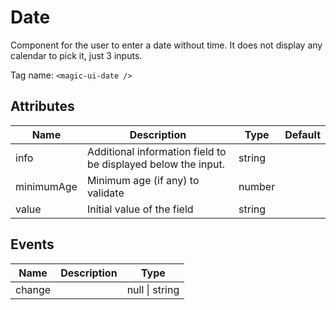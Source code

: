 # Date

Component for the user to enter a date without time. It does not display
any calendar to pick it, just 3 inputs.

Tag name: `<magic-ui-date />`

## Attributes

| Name       | Description                                                   | Type   | Default |
| ---------- | ------------------------------------------------------------- | ------ | ------- |
| info       | Additional information field to be displayed below the input. | string |
| minimumAge | Minimum age (if any) to validate                              | number |
| value      | Initial value of the field                                    | string |

## Events

| Name   | Description | Type               |
| ------ | ----------- | ------------------ |
| change |             | null &#124; string |
